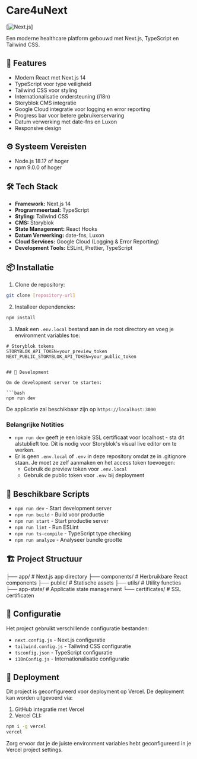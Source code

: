 # Care4uNext
[![Next.js](https://img.shields.io/badge/Next.js-black?logo=next.js&logoColor=white)]

Een moderne healthcare platform gebouwd met Next.js, TypeScript en Tailwind CSS.

## 🚀 Features

- Modern React met Next.js 14
- TypeScript voor type veiligheid
- Tailwind CSS voor styling
- Internationalisatie ondersteuning (i18n)
- Storyblok CMS integratie
- Google Cloud integratie voor logging en error reporting
- Progress bar voor betere gebruikerservaring
- Datum verwerking met date-fns en Luxon
- Responsive design

## ⚙️ Systeem Vereisten

- Node.js 18.17 of hoger
- npm 9.0.0 of hoger

## 🛠️ Tech Stack

- **Framework:** Next.js 14
- **Programmeertaal:** TypeScript
- **Styling:** Tailwind CSS
- **CMS:** Storyblok
- **State Management:** React Hooks
- **Datum Verwerking:** date-fns, Luxon
- **Cloud Services:** Google Cloud (Logging & Error Reporting)
- **Development Tools:** ESLint, Prettier, TypeScript

## 📦 Installatie

1. Clone de repository:
```bash
git clone [repository-url]
```

2. Installeer dependencies:
```bash
npm install
```

3. Maak een `.env.local` bestand aan in de root directory en voeg je environment variables toe:
```env
# Storyblok tokens
STORYBLOK_API_TOKEN=your_preview_token
NEXT_PUBLIC_STORYBLOK_API_TOKEN=your_public_token


## 🚀 Development

Om de development server te starten:

```bash
npm run dev
```

De applicatie zal beschikbaar zijn op `https://localhost:3000`

### Belangrijke Notities
* `npm run dev` geeft je een lokale SSL certificaat voor localhost - sta dit alstublieft toe. Dit is nodig voor Storyblok's visual live editor om te werken.
* Er is geen `.env.local` of `.env` in deze repository omdat ze in .gitignore staan. Je moet ze zelf aanmaken en het access token toevoegen:
  - Gebruik de preview token voor `.env.local`
  - Gebruik de public token voor `.env` bij deployment

## 📝 Beschikbare Scripts

- `npm run dev` - Start development server
- `npm run build` - Build voor productie
- `npm run start` - Start productie server
- `npm run lint` - Run ESLint
- `npm run ts-compile` - TypeScript type checking
- `npm run analyze` - Analyseer bundle grootte

## 🏗️ Project Structuur
├── app/ # Next.js app directory
├── components/ # Herbruikbare React components
├── public/ # Statische assets
├── utils/ # Utility functies
├── app-state/ # Applicatie state management
└── certificates/ # SSL certificaten


## 🔧 Configuratie

Het project gebruikt verschillende configuratie bestanden:

- `next.config.js` - Next.js configuratie
- `tailwind.config.js` - Tailwind CSS configuratie
- `tsconfig.json` - TypeScript configuratie
- `i18nConfig.js` - Internationalisatie configuratie

## 🚀 Deployment

Dit project is geconfigureerd voor deployment op Vercel. De deployment kan worden uitgevoerd via:

1. GitHub integratie met Vercel
2. Vercel CLI:
```bash
npm i -g vercel
vercel
```

Zorg ervoor dat je de juiste environment variables hebt geconfigureerd in je Vercel project settings.






